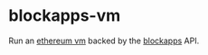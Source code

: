 # blockapps-vm

Run an [ethereum vm](https://github.com/ethereum/ethereumjs-vm) backed by the [blockapps](http://blockapps.net/) API.